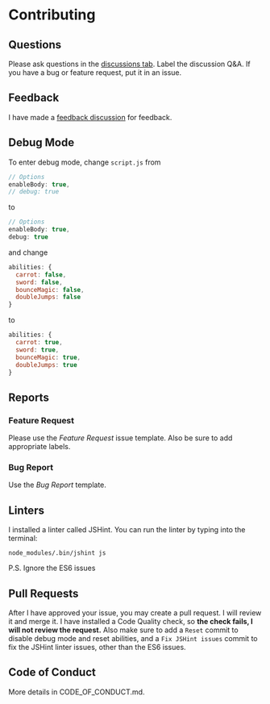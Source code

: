 # Contributing
## Questions
Please ask questions in the [discussions tab](https://github.com/thcheetah777/lighthouse/discussions). Label the discussion Q&A. If you have a bug or feature request, put it in an issue.

## Feedback
I have made a [feedback discussion](https://github.com/thcheetah777/searchlight/discussions/5) for feedback.

## Debug Mode
To enter debug mode, change ```script.js``` from
```javascript
// Options
enableBody: true,
// debug: true
```
to
```javascript
// Options
enableBody: true,
debug: true
```
and change
```javascript
abilities: {
  carrot: false,
  sword: false,
  bounceMagic: false,
  doubleJumps: false
}
```
to
```javascript
abilities: {
  carrot: true,
  sword: true,
  bounceMagic: true,
  doubleJumps: true
}
```

## Reports
### Feature Request
Please use the *Feature Request* issue template. Also be sure to add appropriate labels.

### Bug Report
Use the *Bug Report* template.

## Linters
I installed a linter called JSHint. You can run the linter by typing into the terminal:
```
node_modules/.bin/jshint js
```
P.S. Ignore the ES6 issues

## Pull Requests
After I have approved your issue, you may create a pull request. I will review it and merge it. I have installed a Code Quality check, so **the check fails, I will not review the request.**
Also make sure to add a ```Reset``` commit to disable debug mode and reset abilities, and a ```Fix JSHint issues``` commit to fix the JSHint linter issues, other than the ES6 issues.

## Code of Conduct
More details in CODE_OF_CONDUCT.md.
